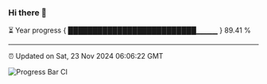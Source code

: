 ### Hi there 👋

⏳ Year progress { ██████████████████████████▁▁▁▁ } 89.41 %

---

⏰ Updated on Sat, 23 Nov 2024 06:06:22 GMT

![Progress Bar CI](https://github.com/liununu/liununu/workflows/Progress%20Bar%20CI/badge.svg)
